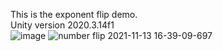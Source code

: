 This is the exponent flip demo. <br/>
Unity version 2020.3.14f1 <br/>
![image](https://user-images.githubusercontent.com/54160011/162770660-0b104f9a-dc80-4790-8a38-f531dec59057.png)
![number flip 2021-11-13 16-39-09-697](https://user-images.githubusercontent.com/54160011/167949097-8561914f-0e30-4c4b-ac3e-33d848f24783.gif)
